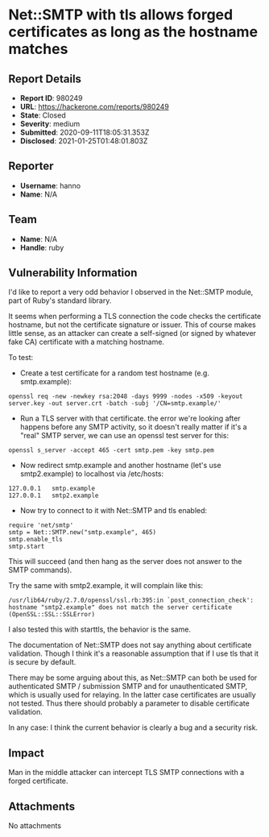 # Net::SMTP with tls allows forged certificates as long as the hostname matches

## Report Details
- **Report ID**: 980249
- **URL**: https://hackerone.com/reports/980249
- **State**: Closed
- **Severity**: medium
- **Submitted**: 2020-09-11T18:05:31.353Z
- **Disclosed**: 2021-01-25T01:48:01.803Z

## Reporter
- **Username**: hanno
- **Name**: N/A

## Team
- **Name**: N/A
- **Handle**: ruby

## Vulnerability Information
I'd like to report a very odd behavior I observed in the
Net::SMTP
module, part of Ruby's standard library.

It seems when performing a TLS connection the code checks the certificate hostname, but not the certificate signature or issuer. This of course makes little sense, as an attacker can create a self-signed (or signed by whatever fake CA) certificate with a matching hostname.

To test:

* Create a test certificate for a random test hostname (e.g. smtp.example):
```
openssl req -new -newkey rsa:2048 -days 9999 -nodes -x509 -keyout server.key -out server.crt -batch -subj '/CN=smtp.example/'
```
* Run a TLS server with that certificate. the error we're looking after happens before any SMTP activity, so it doesn't really matter if it's a "real" SMTP server, we can use an openssl test server for this:
```
openssl s_server -accept 465 -cert smtp.pem -key smtp.pem
```
* Now redirect smtp.example and another hostname (let's use smtp2.example) to localhost via /etc/hosts:
```
127.0.0.1	smtp.example
127.0.0.1	smtp2.example
```
* Now try to connect to it with Net::SMTP and tls enabled:
```
require 'net/smtp'
smtp = Net::SMTP.new("smtp.example", 465)
smtp.enable_tls
smtp.start
```

This will succeed (and then hang as the server does not answer to the SMTP commands).

Try the same with smtp2.example, it will complain like this:
```
/usr/lib64/ruby/2.7.0/openssl/ssl.rb:395:in `post_connection_check':
hostname "smtp2.example" does not match the server certificate (OpenSSL::SSL::SSLError)
```
I also tested this with starttls, the behavior is the same.

The documentation of Net::SMTP does not say anything about certificate validation. Though I think it's a reasonable assumption that if I use tls that it is secure by default.

There may be some arguing about this, as Net::SMTP can both be used for authenticated SMTP / submission SMTP and for unauthenticated SMTP, which is usually used for relaying. In the latter case certificates are usually not tested. Thus there should probably a parameter to disable certificate validation.

In any case: I think the current behavior is clearly a bug and a security risk.

## Impact

Man in the middle attacker can intercept TLS SMTP connections with a forged certificate.

## Attachments
No attachments
